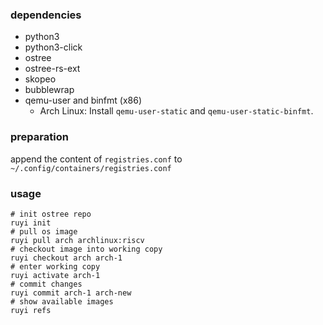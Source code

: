 ### dependencies
- python3
- python3-click
- ostree
- ostree-rs-ext
- skopeo
- bubblewrap
- qemu-user and binfmt (x86)
    - Arch Linux: Install `qemu-user-static` and `qemu-user-static-binfmt`.

### preparation
append the content of `registries.conf` to `~/.config/containers/registries.conf`

### usage
```
# init ostree repo
ruyi init
# pull os image
ruyi pull arch archlinux:riscv
# checkout image into working copy
ruyi checkout arch arch-1
# enter working copy
ruyi activate arch-1
# commit changes
ruyi commit arch-1 arch-new
# show available images
ruyi refs
```
